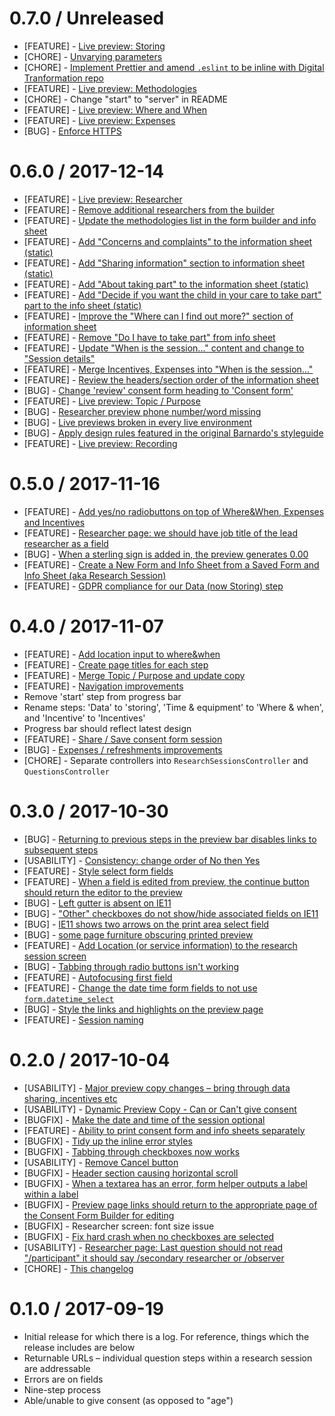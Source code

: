 # 0.7.0 / Unreleased

* [FEATURE] - [Live preview: Storing](https://trello.com/c/2RNcewZH)
* [CHORE] - [Unvarying parameters](https://github.com/barnardos/consent-form-builder-rails/pull/194)
* [CHORE] - [Implement Prettier and amend `.eslint` to be inline with Digital Tranformation repo](https://trello.com/c/YzaEzJ1B/300-3-implement-prettier-and-amend-eslint-to-be-inline-with-digital-tranformation-repo)
* [FEATURE] - [Live preview: Methodologies](https://trello.com/c/2D5821QQ)
* [CHORE] - Change "start" to "server" in README
* [FEATURE] - [Live preview: Where and When](https://trello.com/c/ZJDBrILw)
* [FEATURE] - [Live preview: Expenses](https://trello.com/c/8w2kqaa6/261-3-live-preview-expenses)
* [BUG] - [Enforce HTTPS](https://trello.com/c/81qbObMx)

# 0.6.0 / 2017-12-14

* [FEATURE] - [Live preview: Researcher](https://trello.com/c/T2MeDlYY/255-13-live-preview-researcher)
* [FEATURE] - [Remove additional researchers from the builder](https://trello.com/c/sDbgJ6dQ/276-8-remove-additional-researchers-from-the-builder)
* [FEATURE] - [Update the methodologies list in the form builder and info sheet](https://trello.com/c/oI7k0fFy/210-5-update-the-methodologies-list-in-the-form-builder-and-info-sheet)
* [FEATURE] - [Add "Concerns and complaints" to the information sheet (static)](https://trello.com/c/Rvs9PGTM/279-2-add-concerns-and-complaints-to-the-information-sheet-static)
* [FEATURE] - [Add "Sharing information" section to information sheet (static)](https://trello.com/c/4BEtxvHd)
* [FEATURE] - [Add "About taking part" to the information sheet (static)](https://trello.com/c/eth5vJYW)
* [FEATURE] - [Add "Decide if you want the child in your care to take part" part to the info sheet (static)](https://trello.com/c/uzbzifmd/280-2-add-decide-if-you-want-the-child-in-your-care-to-take-part-part-to-the-info-sheet-static)
* [FEATURE] - [Improve the "Where can I find out more?" section of information sheet](https://trello.com/c/VrKLhmWK/274-2-improve-the-where-can-i-find-out-more-section-of-information-sheet)
* [FEATURE] - [Remove "Do I have to take part" from info sheet](https://trello.com/c/ZJt7BJ6n)
* [FEATURE] - [Update "When is the session..." content and change to "Session details"](https://trello.com/c/Xj2WfSpH/289-8-update-when-is-the-session-content-and-change-to-session-details)
* [FEATURE] - [Merge Incentives, Expenses into "When is the session..."](https://trello.com/c/cmTxdOPX/281-2-merge-incentives-expenses-into-when-is-the-session)
* [FEATURE] - [Review the headers/section order of the information sheet](https://trello.com/c/VIAe530f/272-1-review-the-headers-section-order-of-the-information-sheet)
* [BUG] - [Change 'review' consent form heading to 'Consent form'](https://trello.com/c/2Hjw3duY/294-change-review-consent-form-heading-to-consent-form)
* [FEATURE] - [Live preview: Topic / Purpose](https://trello.com/c/JiSAAKBv/256-3-live-preview-topic-purpose)
* [BUG] - [Researcher preview phone number/word missing](https://trello.com/c/Vt4JdtH5/293-bugs-researcher-preview)
* [BUG] - [Live previews broken in every live environment](https://trello.com/c/BV2jgy9O/295-live-previews-broken-in-every-live-environment)
* [BUG] - [Apply design rules featured in the original Barnardo's styleguide](https://trello.com/c/CtYloVeU/286-apply-design-rules-featured-in-the-original-barnardos-styleguide)
* [FEATURE] - [Live preview: Recording](https://trello.com/c/YY9TDLiB/258-5-live-preview-recording)

# 0.5.0 / 2017-11-16

* [FEATURE] - [Add yes/no radiobuttons on top of Where&When, Expenses and Incentives](https://trello.com/c/Ncnz0D6S/229-2-add-yes-no-radiobuttons-on-top-of-wherewhen-expenses-and-incentives)
* [FEATURE] - [Researcher page: we should have job title of the lead researcher as a field](https://trello.com/c/HvKi9NwT/169-2-researcher-page-we-should-have-job-title-of-the-lead-researcher-as-a-field)
* [BUG] - [When a sterling sign is added in, the preview generates 0.00](https://trello.com/c/IHdoFxEl/246-3-bug-when-a-sterling-sign-is-added-in-the-preview-generates-000)
* [FEATURE] - [Create a New Form and Info Sheet from a Saved Form and Info Sheet (aka Research Session)](https://trello.com/c/qYBbtDC9/87-create-a-new-form-and-info-sheet-from-a-saved-form-and-info-sheet-aka-research-session)
* [FEATURE] - [GDPR compliance for our Data (now Storing) step](https://trello.com/c/kkuQxS8T/224-gdpr-compliance-for-our-data-now-storing-step)

# 0.4.0 / 2017-11-07

* [FEATURE] - [Add location input to where&when](https://trello.com/c/wdLqH6qT/228-1-add-location-input-to-wherewhen)
* [FEATURE] - [Create page titles for each step](https://trello.com/c/iZY1S1ZC/200-3-create-page-titles-for-each-step)
* [FEATURE] - [Merge Topic / Purpose and update copy](https://trello.com/c/YIQw4isH/208-3-merge-topic-purpose-and-update-copy)
* [FEATURE] - [Navigation improvements](https://trello.com/c/nVXG9lGt/144-navigation-improvements)
* Remove 'start' step from progress bar
* Rename steps: 'Data' to 'storing', 'Time & equipment' to 'Where & when', and 'Incentive' to 'Incentives'
* Progress bar should reflect latest design
* [FEATURE] - [Share / Save consent form session](https://trello.com/c/zU3zqiy1/92-5-share-save-consent-form-session)
* [BUG] - [Expenses / refreshments improvements](https://trello.com/c/2mT0SkHT/212-2-expenses-refreshments-improvements)
* [CHORE] - Separate controllers into `ResearchSessionsController` and `QuestionsController`

# 0.3.0 / 2017-10-30

* [BUG] - [Returning to previous steps in the preview bar disables links to subsequent steps](https://trello.com/c/0k7u2liM/199-bug-returning-to-previous-steps-in-the-preview-bar-disables-links-to-subsequent-steps)
* [USABILITY] - [Consistency: change order of No then Yes](https://trello.com/c/IjZuVOkS/182-consistency-change-order-of-no-then-yes)
* [FEATURE] - [Style select form fields](https://trello.com/c/Oi7CBb0t/180-style-select-form-fields)
* [FEATURE] - [When a field is edited from preview, the continue button should return the editor to the preview](https://trello.com/c/6PUIvgXx/196-when-a-field-is-edited-from-preview-the-continue-button-should-return-the-editor-to-the-preview)
* [BUG] - [Left gutter is absent on IE11](https://trello.com/c/MHPi5b2K/198-left-gutter-is-absent-on-ie11)
* [BUG] - ["Other" checkboxes do not show/hide associated fields on IE11](https://trello.com/c/vU78qwtO/197-other-checkboxes-do-not-show-hide-associated-fields-on-ie11)
* [BUG] - [IE11 shows two arrows on the print area select field](https://trello.com/c/Y55ixqL5/206-ie11-shows-two-arrows-on-the-print-area-select-field)
* [BUG] - [some page furniture obscuring printed preview](https://trello.com/c/1EKgH3tL/188-2-bug-some-page-furniture-obscuring-printed-preview)
* [FEATURE] - [Add Location (or service information) to the research session screen](https://trello.com/c/yzOexm0b/175-3-add-location-or-service-information-to-the-research-session-screen)
* [BUG] - [Tabbing through radio buttons isn't working](https://trello.com/c/dRpWMj0g/220-tabbing-through-radio-buttons-isnt-working)
* [FEATURE] - [Autofocusing first field](https://trello.com/c/g7JyFg0O/141-3-autofocusing-first-field)
* [FEATURE] - [Change the date time form fields to not use `form.datetime_select`](https://trello.com/c/91fUZw28/189-3-change-the-date-time-form-fields-to-not-use-formdatetimeselect)
* [BUG] - [Style the links and highlights on the preview page](https://trello.com/c/DI8wiPw2/110-spike-style-the-links-and-highlights-on-the-preview-page)
* [FEATURE] - [Session naming](https://trello.com/c/VQbfdtLM/222-8-session-naming)

# 0.2.0 / 2017-10-04

* [USABILITY] - [Major preview copy changes – bring through data sharing, incentives etc](https://trello.com/c/lxrTEvdo/157-5-validate-that-all-relevant-content-from-the-form-is-reflected-in-the-preview-copy)
* [USABILITY] - [Dynamic Preview Copy - Can or Can't give consent](https://trello.com/c/uexOizmX/146-dynamic-preview-copy-can-or-cant-give-consent)
* [BUGFIX] - [Make the date and time of the session optional](https://trello.com/c/MfcP4OQX/149-3-in-reality-the-date-and-time-of-the-session-is-not-optional)
* [FEATURE] - [Ability to print consent form and info sheets separately](https://trello.com/c/EhJjHEjS/158-ability-to-print-consent-form-and-info-sheets-separately)
* [BUGFIX] - [Tidy up the inline error styles](https://trello.com/c/qmwS3Q2b/164-tidy-up-the-inline-error-styles)
* [BUGFIX] - [Tabbing through checkboxes now works](https://trello.com/c/AtwZN5N8/136-tabbing-through-checkboxes-isnt-working)
* [USABILITY] - [Remove Cancel button](https://trello.com/c/XWoysuWu/107-1-remove-cancel-button)
* [BUGFIX] - [Header section causing horizontal scroll](https://trello.com/c/IukVaf3c/100-2-header-section-causing-horizontal-scroll)
* [BUGFIX] - [When a textarea has an error, form helper outputs a label within a label](https://trello.com/c/XDkR3yhr/165-bug-when-a-textarea-has-an-error-form-helper-outputs-a-label-within-a-label)
* [BUGFIX] - [Preview page links should return to the appropriate page of the Consent Form Builder for editing](https://trello.com/c/p6HAGJRa/176-bug-preview-page-links-should-return-to-the-appropriate-page-of-the-consent-form-builder-for-editing)
* [BUGFIX] - Researcher screen: font size issue
* [BUGFIX] - [Fix hard crash when no checkboxes are selected](https://trello.com/c/Yz48ihXf/177-3-bug-if-you-dont-select-from-a-list-of-checkboxes-when-thats-the-only-input-you-get-this-error)
* [USABILITY] - [Researcher page: Last question should not read "/participant" it should say /secondary researcher or /observer](https://trello.com/c/vVxZhTh1/168-1-researcher-page-last-question-should-not-read-participant-it-should-say-secondary-researcher-or-observer)
* [CHORE] - [This changelog](https://trello.com/c/8HFvUI0z/109-spike-ensure-that-each-release-has-an-appropriate-version-and-codename-based-on-semver-and-ntwicm-releases-4h#comment-59d3aa4e68fe1471489a1090)

# 0.1.0 / 2017-09-19

* Initial release for which there is a log. For reference, things which the release includes are below
* Returnable URLs – individual question steps within a research session are addressable
* Errors are on fields
* Nine-step process
* Able/unable to give consent (as opposed to "age")
